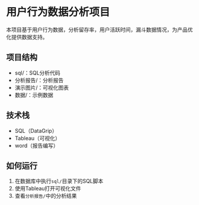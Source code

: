 # 用户行为数据分析项目
本项目基于用户行为数据，分析留存率，用户活跃时间，漏斗数据情况，为产品优化提供数据支持。

## 项目结构
- sql/：SQL分析代码
- 分析报告/：分析报告
- 演示图片/：可视化图表
- 数据/：示例数据

## 技术栈
- SQL（DataGrip）
- Tableau（可视化）
- word（报告编写）

## 如何运行
1. 在数据库中执行`sql/`目录下的SQL脚本
2. 使用Tableau打开可视化文件
3. 查看`分析报告/`中的分析结果
